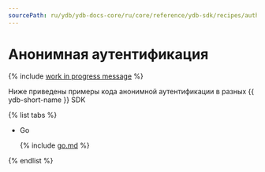 ```yaml
---
sourcePath: ru/ydb/ydb-docs-core/ru/core/reference/ydb-sdk/recipes/auth/_includes/anonymous.md
---
```

# Анонимная аутентификация

{% include [work in progress message](../../_includes/addition.md) %}

Ниже приведены примеры кода анонимной аутентификации в разных {{ ydb-short-name }} SDK

{% list tabs %}

- Go


  {% include [go.md](anonymous/go.md) %}


{% endlist %}
